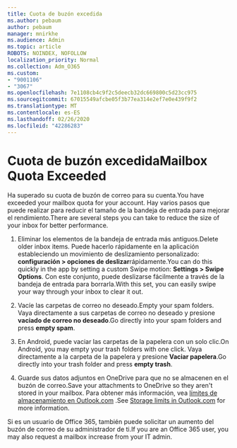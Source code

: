 ```yaml
---
title: Cuota de buzón excedida
ms.author: pebaum
author: pebaum
manager: mnirkhe
ms.audience: Admin
ms.topic: article
ROBOTS: NOINDEX, NOFOLLOW
localization_priority: Normal
ms.collection: Adm_O365
ms.custom:
- "9001106"
- "3067"
ms.openlocfilehash: 7e1108cb4c9f2c5deecb32dc669800c5d23cc975
ms.sourcegitcommit: 67015549afcbe05f3b77ea314e2ef7e0e439f9f2
ms.translationtype: MT
ms.contentlocale: es-ES
ms.lasthandoff: 02/26/2020
ms.locfileid: "42286283"
---
```

# <a name="mailbox-quota-exceeded"></a><span data-ttu-id="0b9d1-102">Cuota de buzón excedida</span><span class="sxs-lookup"><span data-stu-id="0b9d1-102">Mailbox Quota Exceeded</span></span>

<span data-ttu-id="0b9d1-103">Ha superado su cuota de buzón de correo para su cuenta.</span><span class="sxs-lookup"><span data-stu-id="0b9d1-103">You have exceeded your mailbox quota for your account.</span></span> <span data-ttu-id="0b9d1-104">Hay varios pasos que puede realizar para reducir el tamaño de la bandeja de entrada para mejorar el rendimiento.</span><span class="sxs-lookup"><span data-stu-id="0b9d1-104">There are several steps you can take to reduce the size of your inbox for better performance.</span></span>

1. <span data-ttu-id="0b9d1-105">Eliminar los elementos de la bandeja de entrada más antiguos.</span><span class="sxs-lookup"><span data-stu-id="0b9d1-105">Delete older inbox items.</span></span> <span data-ttu-id="0b9d1-106">Puede hacerlo rápidamente en la aplicación estableciendo un movimiento de deslizamiento personalizado: **configuración > opciones de deslizar**rápidamente.</span><span class="sxs-lookup"><span data-stu-id="0b9d1-106">You can do this quickly in the app by setting a custom Swipe motion: **Settings > Swipe Options**.</span></span> <span data-ttu-id="0b9d1-107">Con este conjunto, puede deslizarse fácilmente a través de la bandeja de entrada para borrarla.</span><span class="sxs-lookup"><span data-stu-id="0b9d1-107">With this set, you can easily swipe your way through your inbox to clear it out.</span></span>

2. <span data-ttu-id="0b9d1-108">Vacíe las carpetas de correo no deseado.</span><span class="sxs-lookup"><span data-stu-id="0b9d1-108">Empty your spam folders.</span></span> <span data-ttu-id="0b9d1-109">Vaya directamente a sus carpetas de correo no deseado y presione **vaciado de correo no deseado**.</span><span class="sxs-lookup"><span data-stu-id="0b9d1-109">Go directly into your spam folders and press **empty spam**.</span></span>

3. <span data-ttu-id="0b9d1-110">En Android, puede vaciar las carpetas de la papelera con un solo clic.</span><span class="sxs-lookup"><span data-stu-id="0b9d1-110">On Android, you may empty your trash folders with one click.</span></span> <span data-ttu-id="0b9d1-111">Vaya directamente a la carpeta de la papelera y presione **Vaciar papelera**.</span><span class="sxs-lookup"><span data-stu-id="0b9d1-111">Go directly into your trash folder and press **empty trash**.</span></span> 

4. <span data-ttu-id="0b9d1-112">Guarde sus datos adjuntos en OneDrive para que no se almacenen en el buzón de correo.</span><span class="sxs-lookup"><span data-stu-id="0b9d1-112">Save your attachments to OneDrive so they aren't stored in your mailbox.</span></span> <span data-ttu-id="0b9d1-113">Para obtener más información, vea [límites de almacenamiento en Outlook.com](https://support.office.com/article/storage-limits-in-outlook-com-7ac99134-69e5-4619-ac0b-2d313bba5e9e) .</span><span class="sxs-lookup"><span data-stu-id="0b9d1-113">See [Storage limits in Outlook.com](https://support.office.com/article/storage-limits-in-outlook-com-7ac99134-69e5-4619-ac0b-2d313bba5e9e) for more information.</span></span> 

<span data-ttu-id="0b9d1-114">Si es un usuario de Office 365, también puede solicitar un aumento del buzón de correo de su administrador de ti.</span><span class="sxs-lookup"><span data-stu-id="0b9d1-114">If you are an Office 365 user, you may also request a mailbox increase from your IT admin.</span></span>